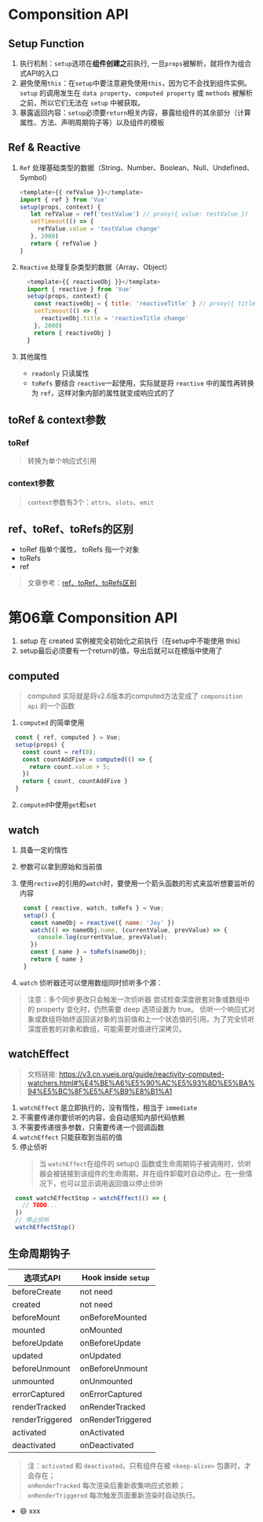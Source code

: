 # Componsition API

## Setup Function

1. 执行机制：`setup`选项在**组件创建之**前执行, 一旦`props`被解析，就将作为组合式API的入口
2. 避免使用`this`：在`setup`中要注意避免使用`this`，因为它不会找到组件实例。`setup` 的调用发生在 `data property`、`computed property` 或 `methods` 被解析之前，所以它们无法在 `setup` 中被获取。
3. 暴露返回内容：`setup`必须要`return`相关内容，暴露给组件的其余部分（计算属性、方法、声明周期钩子等）以及组件的模板

## Ref & Reactive

1. `Ref` 处理基础类型的数据（String、Number、Boolean、Null、Undefined、Symbol）

   ```javascript
   <template>{{ refValue }}</template>
   import { ref } from 'Vue'
   setup(props, context) {
      let refValue = ref('testValue') // proxy({ value: testValue })
      setTimeout(() => {
        refValue.value = 'testValue change'
      }, 2000)
      return { refValue }
   }
   ```

2. `Reactive` 处理复杂类型的数据（Array、Object）

    ```javascript
      <template>{{ reactiveObj }}</template>
      import { reactive } from 'Vue'
      setup(props, context) {
        const reactiveObj = { title: 'reactiveTitle' } // proxy({ title: 'reativeTitle' })
        setTimeout(() => {
          reactiveObj.title = 'reactiveTitle change'
        }, 2000)
        return { reactiveObj }
      }
    ```

3. 其他属性
   + `readonly` 只读属性
   + `toRefs` 要结合 `reactive`一起使用，实际就是将 `reactive` 中的属性再转换为 `ref`，这样对象内部的属性就变成响应式的了

## toRef & context参数

### toRef

> 转换为单个响应式引用

### context参数

> `context`参数有3个：`attrs`、`slots`、`emit`

## ref、toRef、toRefs的区别

+ toRef 指单个属性， toRefs 指一个对象
+ toRefs
+ ref

>文章参考：[ref、toRef、toRefs区别](https://www.jianshu.com/p/0c6ad50a9055)

# 第06章 Componsition API

1. setup 在 created 实例被完全初始化之前执行（在setup中不能使用 this）
2. setup最后必须要有一个return的值，导出后就可以在模版中使用了

## computed

> computed 实际就是将v2.6版本的computed方法变成了 `componsition api` 的一个函数  

1. `computed` 的简单使用

```javascript
  const { ref, computed } = Vue;
  setup(props) {
    const count = ref(0);
    const countAddFive = computed(() => {
      return count.value + 5;
    })
    return { count, countAddFive }
  }
```

2. `computed`中使用`get`和`set`

## watch

1. 具备一定的惰性
2. 参数可以拿到原始和当前值
3. 使用`rective`的引用的`watch`时，要使用一个箭头函数的形式来监听想要监听的内容

   ```javascript
    const { reactive, watch, toRefs } = Vue;
    setup() {
      const nameObj = reactive({ name: 'Joy' })
      watch(() => nameObj.name, (currentValue, prevValue) => {
        console.log(currentValue, prevValue);
      })
      const { name } = toRefs(nameObj);
      return { name }
    }
   ```

4. `watch` 侦听器还可以使用数组同时侦听多个源：

> 注意：多个同步更改只会触发一次侦听器
> 尝试检查深度嵌套对象或数组中的 property 变化时，仍然需要 deep 选项设置为 true。
> 侦听一个响应式对象或数组将始终返回该对象的当前值和上一个状态值的引用。为了完全侦听深度嵌套的对象和数组，可能需要对值进行深拷贝。

## watchEffect

> 文档链接: <https://v3.cn.vuejs.org/guide/reactivity-computed-watchers.html#%E4%BE%A6%E5%90%AC%E5%93%8D%E5%BA%94%E5%BC%8F%E5%AF%B9%E8%B1%A1>

1. `watchEffect` 是立即执行的，没有惰性，相当于 `immediate`
2. 不需要传递你要侦听的内容，会自动感知内部代码依赖
3. 不需要传递很多参数，只需要传递一个回调函数
4. `watchEffect` 只能获取到当前的值
5. 停止侦听
   > 当 `watchEffect`在组件的 setup() 函数或生命周期钩子被调用时，侦听器会被链接到该组件的生命周期，并在组件卸载时自动停止。在一些情况下，也可以显示调用返回值以停止侦听
   >
```javascript
  const watchEffectStop = watchEffect(() => {
    // TODO...
  })
  // 停止侦听
  watchEffectStop()
```

## 生命周期钩子

| 选项式API | Hook inside `setup` |
|---|---|
| beforeCreate    | not need          |
| created         | not need          |
| beforeMount     | onBeforeMounted   |
| mounted         | onMounted         |
| beforeUpdate    | onBeforeUpdate    |
| updated         | onUpdated         |
| beforeUnmount   | onBeforeUnmount   |
| unmounted       | onUnmounted       |
| errorCaptured   | onErrorCaptured   |
| renderTracked   | onRenderTracked   |
| renderTriggered | onRenderTriggered |
| activated       | onActivated       |
| deactivated     | onDeactivated     |
> 注：`activated` 和 `deactivated`，只有组件在被 `<keep-alive>` 包裹时，才会存在；  
> `onRenderTracked` 每次渲染后重新收集响应式依赖；  
> `onRenderTriggered` 每次触发页面重新渲染时自动执行。

+ 😄 xxx

